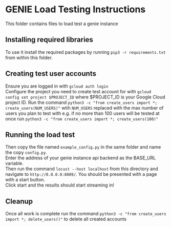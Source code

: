 # GENIE Load Testing Instructions
This folder contains files to load test a genie instance
## Installing required libraries
To use it install the required packages by running `pip3 -r requirements.txt` from within this folder. 
## Creating test user accounts
Ensure you are logged in with `gcloud auth login`  
Configure the project you need to create test account for with `gcloud config set project $PROJECT_ID` where $PROJECT_ID is your Google Cloud project ID.
Run the command `python3 -c "from create_users import *; create_users(NUM_USERS)"` wtih  `NUM_USERS` replaced with the max 
number of users you plan to test with e.g. if no more than 100 users will be tested at once run `python3 -c "from create_users import *; create_users(100)"`
## Running the load test
Then copy the file named `example_config.py` in the same folder and name the copy `config.py`.  
Enter the address of your genie instance api backend as the BASE_URL variable.  
Then run the command `locust --host localhost` from this directory and navigate to `http://0.0.0.0:8089/`.
You should be presented with a page with a start button.  
Click start and the results should start streaming in!

## Cleanup
Once all work is complete run the command `python3 -c "from create_users import *; delete_users()"` 
to delete all created accounts